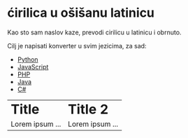 # ćirilica u ošišanu latinicu
Kao sto sam naslov kaze, prevodi cirilicu u latinicu i obrnuto.

Cilj je napisati konverter u svim jezicima, za sad:
<ul>
  <li><a href="https://github.com/stefanpejcic/Cirilica-u-Latinicu/tree/master/python">Python</a></li>
  <li><a href="https://github.com/stefanpejcic/Cirilica-u-Latinicu/tree/master/javascript">JavaScript</a></li>
  <li><a href="https://github.com/stefanpejcic/Cirilica-u-Latinicu/tree/master/php">PHP</a></li>
  <li><a href="https://github.com/stefanpejcic/Cirilica-u-Latinicu/tree/master/java">Java</a></li>
  <li><a href="https://github.com/stefanpejcic/Cirilica-u-Latinicu/tree/master/C%23">C#</a></li>
</ul>


<table border="0">
 <tr>
    <td><b style="font-size:30px">Title</b></td>
    <td><b style="font-size:30px">Title 2</b></td>
 </tr>
 <tr>
    <td>Lorem ipsum ...</td>
    <td>Lorem ipsum ...</td>
 </tr>
</table>
